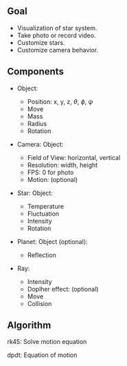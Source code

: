 ## Goal

- Visualization of star system.
- Take photo or record video.
- Customize stars.
- Customize camera behavior.

## Components

- Object:
    - Position: x, y, z, $\theta$, $\phi$, $\psi$
    - Move
    - Mass
    - Radius
    - Rotation

- Camera: Object:
    - Field of View: horizontal, vertical
    - Resolution: width, height
    - FPS: 0 for photo
    - Motion: (optional)

- Star: Object:
    - Temperature
    - Fluctuation
    - Intensity
    - Rotation

- Planet: Object (optional):
    - Reflection

- Ray:
    - Intensity
    - Doplher effect: (optional)
    - Move
    - Collision

## Algorithm

rk45: Solve motion equation

dpdt: Equation of motion